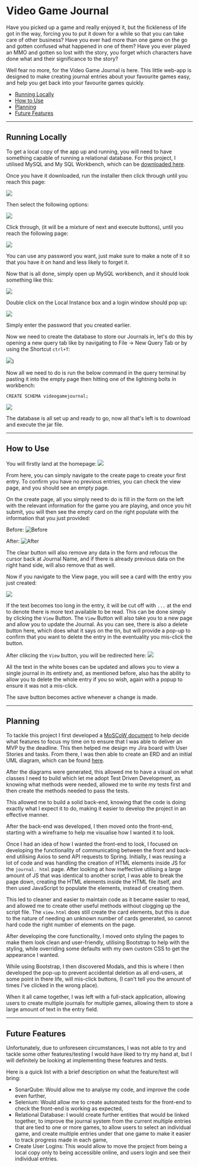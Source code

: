 # Video Game Journal
Have you picked up a game and really enjoyed it, but the fickleness of life got in the way, forcing you to put it 
down for a while so that you can take care of other business? Have you ever had more than one game on the go and gotten 
confused what happened in one of them? Have you ever played an MMO and gotten so lost with the story, you forget which
characters have done what and their significance to the story?

Well fear no more, for the Video Game Journal is here. This little web-app is designed to make creating journal
entries about your favourite games easy, and help you get back into your favourite games quickly.

- [Running Locally](#running-locally)
- [How to Use](#how-to-use)
- [Planning](#planning)
- [Future Features](#future-features)

-------------------
## Running Locally
To get a local copy of the app up and running, you will need to have something capable of running a relational 
database.
For this project, I utilised MySQL and My SQL Workbench, which can be
[downloaded here](https://dev.mysql.com/downloads/windows/installer/8.0.html).

Once you have it downloaded, run the installer then click through until you reach this page:

![](https://i.imgur.com/oBVeGJp.png)

Then select the following options:

![](https://i.imgur.com/qbdQ7M3.png)

Click through, (it will be a mixture of next and execute buttons), until you reach the following page:

![](https://i.imgur.com/qLhP6Gm.png) 

You can use any password you want, just make sure to make a note of it so that you have it on hand and less likely 
to forget it.

Now that is all done, simply open up MySQL workbench, and it should look something like this:

![](https://imgur.com/XXc1YAs.png)

Double click on the Local Instance box and a login window should pop up:

![](https://i.imgur.com/HLAY0aX.png)

Simply enter the password that you created earlier.

Now we need to create the database to store our Journals in, let's do this by opening a new query tab like by 
navigating to File -> New Query Tab or by using the Shortcut `ctrl+T`:

![](https://i.imgur.com/5ikOGeF.png))

Now all we need to do is run the below command in the query terminal by pasting it into the empty page then hitting 
one of the lightning bolts in workbench: 
```
CREATE SCHEMA videogamejournal;
```
![](https://i.imgur.com/0NDAsRd.png)

The database is all set up and ready to go, now all that's left is to download and execute the jar file.

-------------------

## How to Use
You will firstly land at the homepage:
![](https://i.imgur.com/OI1KWqR.png)

From here, you can simply navigate to the create page to create your first entry. To confirm you have no previous
entries, you can check the view page, and you should see an empty page.

On the create page, all you simply need to do is fill in the form on the left with the relevant information for the
game you are playing, and once you hit submit, you will then see the empty card on the right populate with the
information that you just provided:

Before:
![Before](https://i.imgur.com/xWdUV9o.png)

After:
![After](https://i.imgur.com/eutcdZJ.png)

The clear button will also remove any data in the form and refocus the cursor back at Journal Name, and if there is
already previous data on the right hand side, will also remove that as well.

Now if you navigate to the View page, you will see a card with the entry you just created:

![](https://i.imgur.com/bp86OQi.png)

If the text becomes too long in the entry, it will be cut off with `...` at the end to denote there is more text
available to be read. This can be done simply by clicking the `View` Button.
The `View` Button will also take you to a new page and allow you to update the Journal. As you can see, there is
also a delete button here, which does what it says on the tin, but will provide a pop-up to confirm that you want to
delete the entry in the eventuality you mis-click the button.

After clikcing the `View` button, you will be redirected here:
![](https://i.imgur.com/k3Qy6pX.png)

All the text in the white boxes can be updated and allows you to view a single journal in its entirety and, as
mentioned before, also has the ability to allow you to delete the whole entry if you so wish, again with a popup to
ensure it was not a mis-click.

The save button becomes active whenever a change is made.

-------------------
## Planning
To tackle this project I first developed a [MoSCoW document](Documentation/MoSCoW.md) to help decide what features to focus 
my time on to 
ensure that I was able to deliver an MVP by the deadline. This then helped me design my Jira board with User Stories 
and tasks.
From there, I was then able to create an ERD and an initial UML diagram, which can be found 
[here](/Documentation/Diagrams).

After the diagrams were generated, this allowed me to have a visual on what classes I need to build which let me 
adopt Test Driven Development, as knowing what methods were needed, allowed me to write my tests first and then 
create the methods needed to pass the tests.

This allowed me to build a solid back-end, knowing that the code is doing exactly what I expect it to do, making it 
easier to develop the project in an effective manner.

After the back-end was developed, I then moved onto the front-end, starting with a wireframe to help me visualise 
how I wanted it to look. 

Once I had an idea of how I wanted the front-end to look, I focused on developing the functionality of 
communicating between the front and back-end utilising Axios to send API requests to Spring.
Initially, I was reusing a lot of code and was handling the creation of HTML elements inside JS for the `journal.
html` page. After looking at how ineffective utilising a large amount of JS that was identical to another script, I 
was able to break the page down, creating the HTML elements inside the HTML file itself, and then used JavaScript to 
populate the elements, instead of creating them.

This led to cleaner and easier to maintain code as it became easier to read, and allowed me to create other useful 
methods without clogging up the script file. The `view.html` does still create the card elements, but this is due to 
the nature of needing an unknown number of cards generated, so cannot hard code the right number of elements on the 
page.

After developing the core functionality, I moved onto styling the pages to make them look clean and user-friendly, 
utilising Bootstrap to help with the styling, while overriding some defaults with my own custom CSS to get 
the appearance I wanted.

While using Bootstrap, I then discovered Modals, and this is where I then developed the pop-up to prevent accidental 
deletion as all end-users, at some point in there life, will mis-click buttons, (I can't tell you the amount of 
times I've clicked in the wrong place).

When it all came together, I was left with a full-stack application, allowing users to create multiple journals for 
multiple games, allowing them to store a large amount of text in the entry field.

-------------------
## Future Features

Unfortunately, due to unforeseen circumstances, I was not able to try and tackle some other features/testing I would 
have liked to try my hand at, but I will definitely be looking at implementing these features and tests. 

Here is a quick list with a brief description on what the feature/test will bring:
- SonarQube: Would allow me to analyse my code, and improve the code even further,
- Selenium: Would allow me to create automated tests for the front-end to check the front-end is working as expected,
- Relational Database: I would create further entities that would be linked together, to improve the journal system 
  from the current multiple entries that are tied to one or more games, to allow users to select an individual game, 
  and create multiple entries under that one game to make it easier to track progress made in each game,
- Create User Logins: This would allow to move the project from being a local copy only to being accessible online, 
  and users login and see their individual entries.